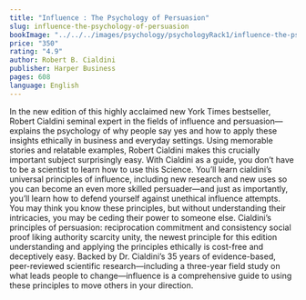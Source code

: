 ```yaml
---
title: "Influence : The Psychology of Persuasion"
slug: influence-the-psychology-of-persuasion
bookImage: "../../../images/psychology/psychologyRack1/influence-the-psychology-of-persuasion.jpg"
price: "350"
rating: "4.9"
author: Robert B. Cialdini
publisher: Harper Business
pages: 608
language: English
---
```

In the new edition of this highly acclaimed new York Times bestseller, Robert Cialdini seminal expert in the fields of influence and persuasion—explains the psychology of why people say yes and how to apply these insights ethically in business and everyday settings. Using memorable stories and relatable examples, Robert Cialdini makes this crucially important subject surprisingly easy. With Cialdini as a guide, you don’t have to be a scientist to learn how to use this Science. You’ll learn cialdini’s universal principles of influence, including new research and new uses so you can become an even more skilled persuader—and just as importantly, you’ll learn how to defend yourself against unethical influence attempts. You may think you know these principles, but without understanding their intricacies, you may be ceding their power to someone else. Cialdini’s principles of persuasion: reciprocation commitment and consistency social proof liking authority scarcity unity, the newest principle for this edition understanding and applying the principles ethically is cost-free and deceptively easy. Backed by Dr. Cialdini’s 35 years of evidence-based, peer-reviewed scientific research—including a three-year field study on what leads people to change—influence is a comprehensive guide to using these principles to move others in your direction.
<br/>
<br/>